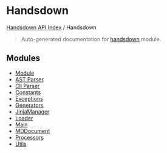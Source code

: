 # Handsdown

[Handsdown API Index](../README.md#handsdown-api-index) / Handsdown

> Auto-generated documentation for [handsdown](https://github.com/vemel/handsdown/blob/main/handsdown/__init__.py) module.

## Modules

- [Module](./module.md)
- [AST Parser](ast_parser/index.md)
- [Cli Parser](./cli_parser.md)
- [Constants](./constants.md)
- [Exceptions](./exceptions.md)
- [Generators](generators/index.md)
- [JinjaManager](./jinja_manager.md)
- [Loader](./loader.md)
- [Main](./main.md)
- [MDDocument](./md_document.md)
- [Processors](processors/index.md)
- [Utils](utils/index.md)

